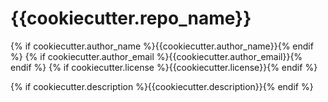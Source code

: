 # {{cookiecutter.repo_name}}

{% if cookiecutter.author_name %}{{cookiecutter.author_name}}{% endif %}
{% if cookiecutter.author_email %}{{cookiecutter.author_email}}{% endif %}
{% if cookiecutter.license %}{{cookiecutter.license}}{% endif %}

{% if cookiecutter.description %}{{cookiecutter.description}}{% endif %}
